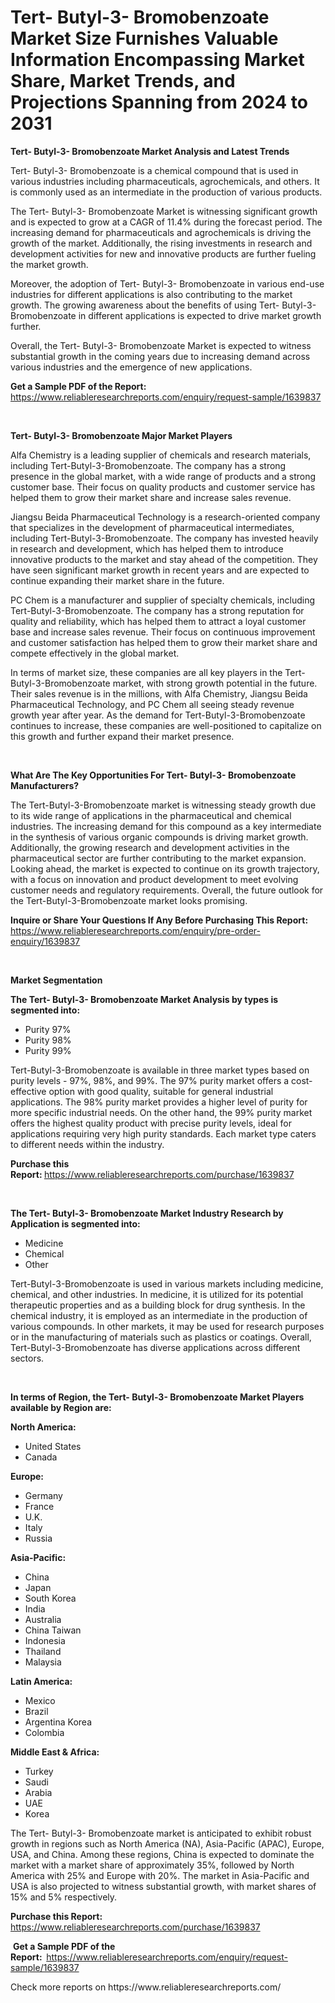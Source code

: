 <p><h1>Tert- Butyl-3- Bromobenzoate Market Size Furnishes Valuable Information Encompassing Market Share, Market Trends, and Projections Spanning from 2024 to 2031</h1></p><p><strong>Tert- Butyl-3- Bromobenzoate Market Analysis and Latest Trends</strong></p>
<p><p>Tert- Butyl-3- Bromobenzoate is a chemical compound that is used in various industries including pharmaceuticals, agrochemicals, and others. It is commonly used as an intermediate in the production of various products.</p><p>The Tert- Butyl-3- Bromobenzoate Market is witnessing significant growth and is expected to grow at a CAGR of 11.4% during the forecast period. The increasing demand for pharmaceuticals and agrochemicals is driving the growth of the market. Additionally, the rising investments in research and development activities for new and innovative products are further fueling the market growth.</p><p>Moreover, the adoption of Tert- Butyl-3- Bromobenzoate in various end-use industries for different applications is also contributing to the market growth. The growing awareness about the benefits of using Tert- Butyl-3- Bromobenzoate in different applications is expected to drive market growth further.</p><p>Overall, the Tert- Butyl-3- Bromobenzoate Market is expected to witness substantial growth in the coming years due to increasing demand across various industries and the emergence of new applications.</p></p>
<p><strong>Get a Sample PDF of the Report:&nbsp;</strong> <a href="https://www.reliableresearchreports.com/enquiry/request-sample/1639837">https://www.reliableresearchreports.com/enquiry/request-sample/1639837</a></p>
<p>&nbsp;</p>
<p><strong>Tert- Butyl-3- Bromobenzoate Major Market Players</strong></p>
<p><p>Alfa Chemistry is a leading supplier of chemicals and research materials, including Tert-Butyl-3-Bromobenzoate. The company has a strong presence in the global market, with a wide range of products and a strong customer base. Their focus on quality products and customer service has helped them to grow their market share and increase sales revenue.</p><p>Jiangsu Beida Pharmaceutical Technology is a research-oriented company that specializes in the development of pharmaceutical intermediates, including Tert-Butyl-3-Bromobenzoate. The company has invested heavily in research and development, which has helped them to introduce innovative products to the market and stay ahead of the competition. They have seen significant market growth in recent years and are expected to continue expanding their market share in the future.</p><p>PC Chem is a manufacturer and supplier of specialty chemicals, including Tert-Butyl-3-Bromobenzoate. The company has a strong reputation for quality and reliability, which has helped them to attract a loyal customer base and increase sales revenue. Their focus on continuous improvement and customer satisfaction has helped them to grow their market share and compete effectively in the global market.</p><p>In terms of market size, these companies are all key players in the Tert-Butyl-3-Bromobenzoate market, with strong growth potential in the future. Their sales revenue is in the millions, with Alfa Chemistry, Jiangsu Beida Pharmaceutical Technology, and PC Chem all seeing steady revenue growth year after year. As the demand for Tert-Butyl-3-Bromobenzoate continues to increase, these companies are well-positioned to capitalize on this growth and further expand their market presence.</p></p>
<p>&nbsp;</p>
<p><strong>What Are The Key Opportunities For Tert- Butyl-3- Bromobenzoate Manufacturers?</strong></p>
<p><p>The Tert-Butyl-3-Bromobenzoate market is witnessing steady growth due to its wide range of applications in the pharmaceutical and chemical industries. The increasing demand for this compound as a key intermediate in the synthesis of various organic compounds is driving market growth. Additionally, the growing research and development activities in the pharmaceutical sector are further contributing to the market expansion. Looking ahead, the market is expected to continue on its growth trajectory, with a focus on innovation and product development to meet evolving customer needs and regulatory requirements. Overall, the future outlook for the Tert-Butyl-3-Bromobenzoate market looks promising.</p></p>
<p><strong>Inquire or Share Your Questions If Any Before Purchasing This Report:</strong> <a href="https://www.reliableresearchreports.com/enquiry/pre-order-enquiry/1639837">https://www.reliableresearchreports.com/enquiry/pre-order-enquiry/1639837</a></p>
<p>&nbsp;</p>
<p><strong>Market Segmentation</strong></p>
<p><strong>The Tert- Butyl-3- Bromobenzoate Market Analysis by types is segmented into:</strong></p>
<p><ul><li>Purity 97%</li><li>Purity 98%</li><li>Purity 99%</li></ul></p>
<p><p>Tert-Butyl-3-Bromobenzoate is available in three market types based on purity levels - 97%, 98%, and 99%. The 97% purity market offers a cost-effective option with good quality, suitable for general industrial applications. The 98% purity market provides a higher level of purity for more specific industrial needs. On the other hand, the 99% purity market offers the highest quality product with precise purity levels, ideal for applications requiring very high purity standards. Each market type caters to different needs within the industry.</p></p>
<p><strong>Purchase this Report:&nbsp;</strong><a href="https://www.reliableresearchreports.com/purchase/1639837">https://www.reliableresearchreports.com/purchase/1639837</a></p>
<p>&nbsp;</p>
<p><strong>The Tert- Butyl-3- Bromobenzoate Market Industry Research by Application is segmented into:</strong></p>
<p><ul><li>Medicine</li><li>Chemical</li><li>Other</li></ul></p>
<p><p>Tert-Butyl-3-Bromobenzoate is used in various markets including medicine, chemical, and other industries. In medicine, it is utilized for its potential therapeutic properties and as a building block for drug synthesis. In the chemical industry, it is employed as an intermediate in the production of various compounds. In other markets, it may be used for research purposes or in the manufacturing of materials such as plastics or coatings. Overall, Tert-Butyl-3-Bromobenzoate has diverse applications across different sectors.</p></p>
<p>&nbsp;</p>
<p><strong>In terms of Region, the Tert- Butyl-3- Bromobenzoate Market Players available by Region are:</strong></p>
<p>
    <p> <strong> North America: </strong>
        <ul>
            <li>United States</li>
            <li>Canada</li>
        </ul>
        </p> 
    <p> <strong> Europe: </strong>
        <ul>
            <li>Germany</li>
            <li>France</li>
            <li>U.K.</li>
            <li>Italy</li>
            <li>Russia</li>
        </ul>
        </p> 
    <p> <strong> Asia-Pacific: </strong>
        <ul>
            <li>China</li>
            <li>Japan</li>
            <li>South Korea</li>
            <li>India</li>
            <li>Australia</li>
            <li>China Taiwan</li>
            <li>Indonesia</li>
            <li>Thailand</li>
            <li>Malaysia</li>
        </ul>
        </p> 
    <p> <strong> Latin America: </strong>
        <ul>
            <li>Mexico</li>
            <li>Brazil</li>
            <li>Argentina Korea</li>
            <li>Colombia</li>
        </ul>
        </p> 
    <p> <strong> Middle East & Africa: </strong>
        <ul>
            <li>Turkey</li>
            <li>Saudi</li>
            <li>Arabia</li>
            <li>UAE</li>
            <li>Korea</li>
        </ul>
    </p>
    </p>
<p><p>The Tert- Butyl-3- Bromobenzoate market is anticipated to exhibit robust growth in regions such as North America (NA), Asia-Pacific (APAC), Europe, USA, and China. Among these regions, China is expected to dominate the market with a market share of approximately 35%, followed by North America with 25% and Europe with 20%. The market in Asia-Pacific and USA is also projected to witness substantial growth, with market shares of 15% and 5% respectively.</p></p>
<p><strong>Purchase this Report: </strong><a href="https://www.reliableresearchreports.com/purchase/1639837">https://www.reliableresearchreports.com/purchase/1639837</a></p>
<p>&nbsp;<strong>Get a Sample PDF of the Report:&nbsp;&nbsp;</strong><a href="https://www.reliableresearchreports.com/enquiry/request-sample/1639837">https://www.reliableresearchreports.com/enquiry/request-sample/1639837</a></p>
<p><strong></strong></p>
<p>Check more reports on https://www.reliableresearchreports.com/</p>